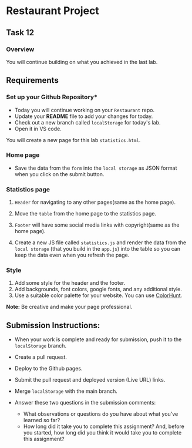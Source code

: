 # Restaurant Project

## Task 12

### **Overview**

You will continue building on what you achieved in the last lab.

## **Requirements**

### **Set up your Github Repository***

- Today you will continue working on your `Restaurant` repo.
- Update your **README** file to add your changes for today.
- Check out a new branch called `localStorage` for today's lab.
- Open it in VS code.

You will create a new page for this lab `statistics.html`.

### **Home page**
- Save the data from the `form` into the `local storage` as JSON format when you click on the submit button.

### **Statistics page**
1. `Header` for navigating to any other pages(same as the home page).

2. Move the `table` from the home page to the statistics page.

3. `Footer` will have some social media links with copyright(same as the home page).

4. Create a new JS file called `statistics.js` and render the data from the `local storage` (that you build in the `app.js`) into the table so you can keep the data even when you refresh the page. 

### **Style**

1. Add some style for the header and the footer.
2. Add backgrounds, font colors, google fonts, and any additional style.
3. Use a suitable color palette for your website. You can use [ColorHunt](https://colorhunt.co).

**Note:**
Be creative and make your page professional.


## Submission Instructions:
- When your work is complete and ready for submission, push it to the `localStorage` branch.
- Create a pull request.
- Deploy to the Github pages.
- Submit the pull request and deployed version (Live URL) links.
- Merge `localStorage` with the main branch.
- Answer these two questions in the submission comments: 

    - What observations or questions do you have about what you’ve learned so far?
    - How long did it take you to complete this assignment? And, before you started, how long did you think it would take you to complete this assignment?
